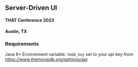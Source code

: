 ## Server-Driven UI
#### THAT Conference 2023
#### Austin, TX

### Requirements
Java 8+
Environment variable: `tmdb_key` set to your api key from https://www.themoviedb.org/settings/api
